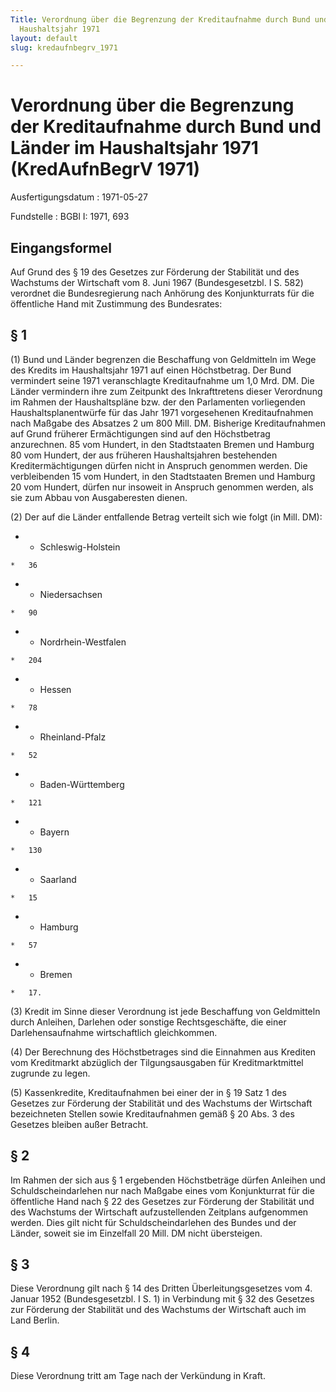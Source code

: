 ```yaml
---
Title: Verordnung über die Begrenzung der Kreditaufnahme durch Bund und Länder im
  Haushaltsjahr 1971
layout: default
slug: kredaufnbegrv_1971

---
```


# Verordnung über die Begrenzung der Kreditaufnahme durch Bund und Länder im Haushaltsjahr 1971 (KredAufnBegrV 1971)

Ausfertigungsdatum
:   1971-05-27

Fundstelle
:   BGBl I: 1971, 693



## Eingangsformel

Auf Grund des § 19 des Gesetzes zur Förderung der Stabilität und des
Wachstums der Wirtschaft vom 8. Juni 1967 (Bundesgesetzbl. I S. 582)
verordnet die Bundesregierung nach Anhörung des Konjunkturrats für die
öffentliche Hand mit Zustimmung des Bundesrates:


## § 1

(1) Bund und Länder begrenzen die Beschaffung von Geldmitteln im Wege
des Kredits im Haushaltsjahr 1971 auf einen Höchstbetrag. Der Bund
vermindert seine 1971 veranschlagte Kreditaufnahme um 1,0 Mrd. DM. Die
Länder vermindern ihre zum Zeitpunkt des Inkrafttretens dieser
Verordnung im Rahmen der Haushaltspläne bzw. der den Parlamenten
vorliegenden Haushaltsplanentwürfe für das Jahr 1971 vorgesehenen
Kreditaufnahmen nach Maßgabe des Absatzes 2 um 800 Mill. DM. Bisherige
Kreditaufnahmen auf Grund früherer Ermächtigungen sind auf den
Höchstbetrag anzurechnen. 85 vom Hundert, in den Stadtstaaten Bremen
und Hamburg 80 vom Hundert, der aus früheren Haushaltsjahren
bestehenden Kreditermächtigungen dürfen nicht in Anspruch genommen
werden. Die verbleibenden 15 vom Hundert, in den Stadtstaaten Bremen
und Hamburg 20 vom Hundert, dürfen nur insoweit in Anspruch genommen
werden, als sie zum Abbau von Ausgaberesten dienen.

(2) Der auf die Länder entfallende Betrag verteilt sich wie folgt (in
Mill. DM):

*    *   Schleswig-Holstein

    *   36


*    *   Niedersachsen

    *   90


*    *   Nordrhein-Westfalen

    *   204


*    *   Hessen

    *   78


*    *   Rheinland-Pfalz

    *   52


*    *   Baden-Württemberg

    *   121


*    *   Bayern

    *   130


*    *   Saarland

    *   15


*    *   Hamburg

    *   57


*    *   Bremen

    *   17.




(3) Kredit im Sinne dieser Verordnung ist jede Beschaffung von
Geldmitteln durch Anleihen, Darlehen oder sonstige Rechtsgeschäfte,
die einer Darlehensaufnahme wirtschaftlich gleichkommen.

(4) Der Berechnung des Höchstbetrages sind die Einnahmen aus Krediten
vom Kreditmarkt abzüglich der Tilgungsausgaben für Kreditmarktmittel
zugrunde zu legen.

(5) Kassenkredite, Kreditaufnahmen bei einer der in § 19 Satz 1 des
Gesetzes zur Förderung der Stabilität und des Wachstums der Wirtschaft
bezeichneten Stellen sowie Kreditaufnahmen gemäß § 20 Abs. 3 des
Gesetzes bleiben außer Betracht.


## § 2

Im Rahmen der sich aus § 1 ergebenden Höchstbeträge dürfen Anleihen
und Schuldscheindarlehen nur nach Maßgabe eines vom Konjunkturrat für
die öffentliche Hand nach § 22 des Gesetzes zur Förderung der
Stabilität und des Wachstums der Wirtschaft aufzustellenden Zeitplans
aufgenommen werden. Dies gilt nicht für Schuldscheindarlehen des
Bundes und der Länder, soweit sie im Einzelfall 20 Mill. DM nicht
übersteigen.


## § 3

Diese Verordnung gilt nach § 14 des Dritten Überleitungsgesetzes vom
4\. Januar 1952 (Bundesgesetzbl. I S. 1) in Verbindung mit § 32 des
Gesetzes zur Förderung der Stabilität und des Wachstums der Wirtschaft
auch im Land Berlin.


## § 4

Diese Verordnung tritt am Tage nach der Verkündung in Kraft.

